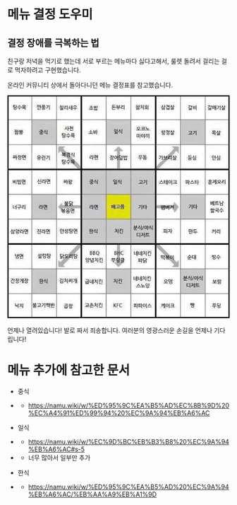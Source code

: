 # 메뉴 결정 도우미

## 결정 장애를 극복하는 법

친구랑 저녁을 먹기로 했는데 서로 부르는 메뉴마다 싫다고해서, 룰렛 돌려서 걸리는 걸로 먹자하려고 구현했습니다.

온라인 커뮤니티 상에서 돌아다니던 메뉴 결정표를 참고했습니다.

![메뉴 결정표](images/motive.jpg)

언제나 열려있습니다! 발로 짜서 죄송합니다. 여러분의 영광스러운 손길을 언제나 기다립니다!

# 메뉴 추가에 참고한 문서

- 중식
- - https://namu.wiki/w/%ED%95%9C%EA%B5%AD%EC%8B%9D%20%EC%A4%91%ED%99%94%20%EC%9A%94%EB%A6%AC

- 일식
- - https://namu.wiki/w/%EC%9D%BC%EB%B3%B8%20%EC%9A%94%EB%A6%AC#s-5
- - 너무 많아서 일부만 추가

- 한식
- - https://namu.wiki/w/%ED%95%9C%EA%B5%AD%20%EC%9A%94%EB%A6%AC/%EB%AA%A9%EB%A1%9D

